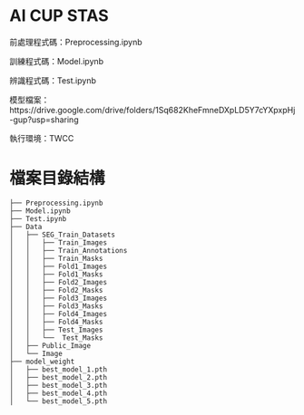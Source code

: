 # AI CUP STAS

<p>前處理程式碼：Preprocessing.ipynb</p>
<p>訓練程式碼：Model.ipynb</p>
<p>辨識程式碼：Test.ipynb</p>
<p>模型檔案：https://drive.google.com/drive/folders/1Sq682KheFmneDXpLD5Y7cYXpxpHj-gup?usp=sharing</p>
<p>執行環境：TWCC</p>

# 檔案目錄結構
```
├── Preprocessing.ipynb               
├── Model.ipynb
├── Test.ipynb
├── Data
│   ├── SEG_Train_Datasets
│   │   ├── Train_Images
│   │   ├── Train_Annotations
│   │   ├── Train_Masks
│   │   ├── Fold1_Images
│   │   ├── Fold1_Masks
│   │   ├── Fold2_Images
│   │   ├── Fold2_Masks
│   │   ├── Fold3_Images
│   │   ├── Fold3_Masks
│   │   ├── Fold4_Images
│   │   ├── Fold4_Masks
│   │   ├── Test_Images
│   │   └──  Test_Masks
│   ├── Public_Image
│   └── Image   
├── model_weight                      
│   ├── best_model_1.pth
│   ├── best_model_2.pth               
│   ├── best_model_3.pth         
│   ├── best_model_4.pth               
│   └── best_model_5.pth
```
